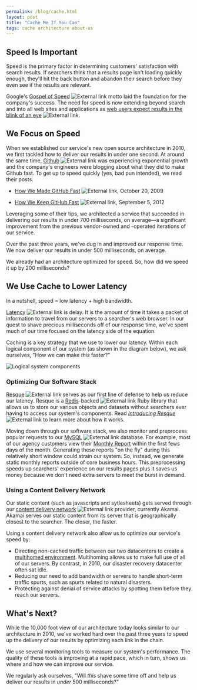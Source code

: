 ```yaml
---
permalink: /blog/cache.html
layout: post
title: "Cache Me If You Can"
tags: cache architecture about-us
---
```


## Speed Is Important

Speed is the primary factor in determining customers' satisfaction with search results. If searchers think that a results page isn't loading quickly enough, they'll hit the back button and abandon their search before they even see if the results are relevant.

Google's [Gospel of Speed](https://www.google.com/search?q=Google+Gospel+of+Speed) ![External link](https://9fddeb862c037f6d2190-f1564c64756a8cfee25b6b19953b1d23.ssl.cf2.rackcdn.com/external_link.gif) motto laid the foundation for the company's success. The need for speed is now extending beyond search and into all web sites and applications as [web users expect results in the blink of an eye](http://www.nytimes.com/2012/03/01/technology/impatient-web-users-flee-slow-loading-sites.html) ![External link](https://9fddeb862c037f6d2190-f1564c64756a8cfee25b6b19953b1d23.ssl.cf2.rackcdn.com/external_link.gif). 

## We Focus on Speed

When we established our service's new open source architecture in 2010, we first tackled how to deliver our results in under one second. At around the same time, [Github](http://www.github.com) ![External link](https://9fddeb862c037f6d2190-f1564c64756a8cfee25b6b19953b1d23.ssl.cf2.rackcdn.com/external_link.gif) was experiencing exponential growth and the company's engineers were blogging about what they did to make Github fast. To get up to speed quickly (yes, bad pun intended), we read their posts. 

* [How We Made GitHub Fast](https://github.com/blog/530-how-we-made-github-fast) ![External link](https://9fddeb862c037f6d2190-f1564c64756a8cfee25b6b19953b1d23.ssl.cf2.rackcdn.com/external_link.gif), October 20, 2009

* [How We Keep GitHub Fast](https://github.com/blog/1252-how-we-keep-github-fast) ![External link](https://9fddeb862c037f6d2190-f1564c64756a8cfee25b6b19953b1d23.ssl.cf2.rackcdn.com/external_link.gif), September 5, 2012

Leveraging some of their tips, we architected a service that succeeded in delivering our results in under 700 milliseconds, on average&mdash;a significant improvement from the previous vendor-owned and -operated iterations of our service. 

Over the past three years, we've dug in and improved our response time. We now deliver our results in under 500 milliseconds, on average. 

We already had an architecture optimized for speed. So, how did we speed it up by 200 milliseconds?

## We Use Cache to Lower Latency

In a nutshell, speed = low latency + high bandwidth.

[Latency](http://www.igvita.com/2012/07/19/latency-the-new-web-performance-bottleneck/) ![External link](https://9fddeb862c037f6d2190-f1564c64756a8cfee25b6b19953b1d23.ssl.cf2.rackcdn.com/external_link.gif) is delay. It is the amount of time it takes a packet of information to travel from our servers to a searcher's web browser. In our quest to shave precious milliseconds off of our response time, we've spent much of our time focused on the latency side of the equation. 

Caching is a key strategy that we use to lower our latency. Within each logical component of our system (as shown in the diagram below), we ask ourselves, "How we can make *this* faster?"

![Logical system components](https://9fddeb862c037f6d2190-f1564c64756a8cfee25b6b19953b1d23.ssl.cf2.rackcdn.com/cache.png)

### Optimizing Our Software Stack

[Resque](https://github.com/resque) ![External link](https://9fddeb862c037f6d2190-f1564c64756a8cfee25b6b19953b1d23.ssl.cf2.rackcdn.com/external_link.gif) serves as our first line of defense to help us reduce our latency. Resque is a [Redis](http://redis.io/)-backed  ![External link](https://9fddeb862c037f6d2190-f1564c64756a8cfee25b6b19953b1d23.ssl.cf2.rackcdn.com/external_link.gif) Ruby library that allows us to store our various objects and datasets without searchers ever having to access our system's components. Read [*Introducing Resque*](https://github.com/blog/542-introducing-resque) ![External link](https://9fddeb862c037f6d2190-f1564c64756a8cfee25b6b19953b1d23.ssl.cf2.rackcdn.com/external_link.gif) to learn more about how it works.

Moving down through our software stack, we also monitor and preprocess popular requests to our [MySQL](http://www.mysql.com/) ![External link](https://9fddeb862c037f6d2190-f1564c64756a8cfee25b6b19953b1d23.ssl.cf2.rackcdn.com/external_link.gif) database. For example, most of our agency customers view their [Monthly Report](/sites/manual/monthly-report.html) within the first fews days of the month. Generating these reports "on the fly" during this relatively short window could strain our system. So, instead, we generate static monthly reports outside of core business hours. This preprocessing speeds up searchers' experience on our results pages plus it saves us money because we don't need extra servers to meet the burst in demand.

### Using a Content Delivery Network

Our static content (such as javascripts and sytlesheets) gets served through our [content delivery network](http://www.webopedia.com/TERM/C/CDN.html) ![External link](https://9fddeb862c037f6d2190-f1564c64756a8cfee25b6b19953b1d23.ssl.cf2.rackcdn.com/external_link.gif) provider, currently Akamai. Akamai serves our static content from its server that is geographically closest to the searcher. The closer, the faster.

Using a content delivery network also allow us to optimize our service's speed by:

* Directing non-cached traffic between our two datacenters to create a [multihomed environment](/releases/2012-10-19.html). Multihoming allows us to make full use of all of our servers. By contrast, in 2010, our disaster recovery datacenter often sat idle. 
* Reducing our need to add bandwidth or servers to handle short-term traffic spurts, such as spurts related to natural disasters.
* Protecting against denial of service attacks by spotting them before they reach our servers.

## What's Next?

While the 10,000 foot view of our architecture today looks similar to our architecture in 2010, we've worked hard over the past three years to speed up the delivery of our results by optimizing each link in the chain. 

We use several monitoring tools to measure our system's performance. The quality of these tools is improving at a rapid pace, which in turn, shows us where and how we can improve our service.

We regularly ask ourselves, "Will *this* shave some time off and help us deliver our results in *under* 500 milliseconds?"